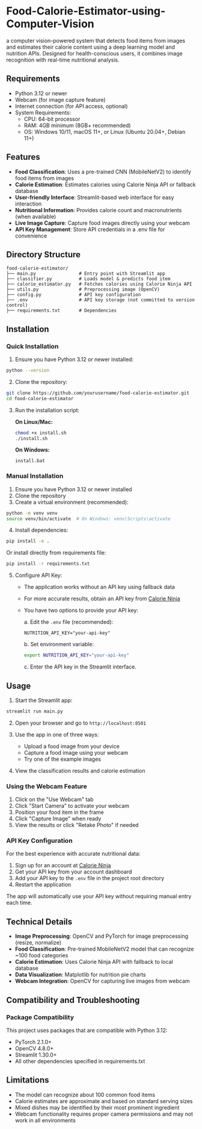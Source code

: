 # Food-Calorie-Estimator-using-Computer-Vision
 a computer vision-powered system that detects food items from images and estimates their calorie content using a deep learning model and nutrition APIs. Designed for health-conscious users, it combines image recognition with real-time nutritional analysis.

## Requirements

- Python 3.12 or newer
- Webcam (for image capture feature)
- Internet connection (for API access, optional)
- System Requirements:
  - CPU: 64-bit processor
  - RAM: 4GB minimum (8GB+ recommended)
  - OS: Windows 10/11, macOS 11+, or Linux (Ubuntu 20.04+, Debian 11+)

## Features

- **Food Classification**: Uses a pre-trained CNN (MobileNetV2) to identify food items from images
- **Calorie Estimation**: Estimates calories using Calorie Ninja API or fallback database
- **User-friendly Interface**: Streamlit-based web interface for easy interaction
- **Nutritional Information**: Provides calorie count and macronutrients (when available)
- **Live Image Capture**: Capture food images directly using your webcam
- **API Key Management**: Store API credentials in a .env file for convenience

## Directory Structure

```
food-calorie-estimator/
├── main.py                # Entry point with Streamlit app
├── classifier.py          # Loads model & predicts food item
├── calorie_estimator.py   # Fetches calories using Calorie Ninja API
├── utils.py               # Preprocessing image (OpenCV)
├── config.py              # API key configuration
├── .env                   # API key storage (not committed to version control)
├── requirements.txt       # Dependencies

```

## Installation

### Quick Installation

1. Ensure you have Python 3.12 or newer installed:
```bash
python --version
```

2. Clone the repository:
```bash
git clone https://github.com/yourusername/food-calorie-estimator.git
cd food-calorie-estimator
```

3. Run the installation script:

   **On Linux/Mac:**
   ```bash
   chmod +x install.sh
   ./install.sh
   ```

   **On Windows:**
   ```
   install.bat
   ```

### Manual Installation

1. Ensure you have Python 3.12 or newer installed
2. Clone the repository
3. Create a virtual environment (recommended):
```bash
python -m venv venv
source venv/bin/activate  # On Windows: venv\Scripts\activate
```

4. Install dependencies:
```bash
pip install -e .
```
   Or install directly from requirements file:
```bash
pip install -r requirements.txt
```

5. Configure API Key:
   - The application works without an API key using fallback data
   - For more accurate results, obtain an API key from [Calorie Ninja](https://calorieninjas.com/api)
   - You have two options to provide your API key:
     
     a. Edit the `.env` file (recommended):
     ```
     NUTRITION_API_KEY="your-api-key"
     ```
     
     b. Set environment variable:
     ```bash
     export NUTRITION_API_KEY="your-api-key"
     ```
     
     c. Enter the API key in the Streamlit interface.

## Usage

1. Start the Streamlit app:
```bash
streamlit run main.py
```

2. Open your browser and go to `http://localhost:8501`

3. Use the app in one of three ways:
   - Upload a food image from your device
   - Capture a food image using your webcam
   - Try one of the example images

4. View the classification results and calorie estimation

### Using the Webcam Feature

1. Click on the "Use Webcam" tab
2. Click "Start Camera" to activate your webcam
3. Position your food item in the frame
4. Click "Capture Image" when ready
5. View the results or click "Retake Photo" if needed

### API Key Configuration

For the best experience with accurate nutritional data:

1. Sign up for an account at [Calorie Ninja](https://calorieninjas.com/api)
2. Get your API key from your account dashboard
3. Add your API key to the `.env` file in the project root directory
4. Restart the application

The app will automatically use your API key without requiring manual entry each time.

## Technical Details

- **Image Preprocessing**: OpenCV and PyTorch for image preprocessing (resize, normalize)
- **Food Classification**: Pre-trained MobileNetV2 model that can recognize ~100 food categories
- **Calorie Estimation**: Uses Calorie Ninja API with fallback to local database
- **Data Visualization**: Matplotlib for nutrition pie charts
- **Webcam Integration**: OpenCV for capturing live images from webcam

## Compatibility and Troubleshooting

### Package Compatibility
This project uses packages that are compatible with Python 3.12:
- PyTorch 2.1.0+
- OpenCV 4.8.0+
- Streamlit 1.30.0+
- All other dependencies specified in requirements.txt


## Limitations

- The model can recognize about 100 common food items
- Calorie estimates are approximate and based on standard serving sizes
- Mixed dishes may be identified by their most prominent ingredient
- Webcam functionality requires proper camera permissions and may not work in all environments

